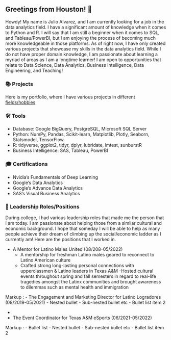 ## Greetings from Houston! 👋

Howdy! My name is Julio Alvarez, and I am currently looking for a job in the data analytics field. I have a significant amount of knowledge when it comes to Python and R. I will say that I am still a beginner when it comes to SQL, and Tableau/PowerBI, but I am enjoying the process of becoming much more knowledgeable in those platforms. As of right now, I have only created various projects that showcase my skills in the data analytics field. While I do not have proper domain knowledge, I am passionate about learning a myriad of areas as I am a longtime learner! I am open to opportunities that relate to Data Science, Data Analytics, Business Intelligence, Data Engineering, and Teaching!

### 📚 Projects

Here is my portfolio, where I have various projects in different [fields/hobbies](https://github.com/July-to-me/Portfolio) 

### 🛠️ Tools

- Database: Google BigQuery, PostgreSQL, Microsoft SQL Server
- Python: NumPy, Pandas, Scikit-learn, Matplotlib, Plotly, Seaborn, Statsmodel, TensorFlow
- R: tidyverse, ggplot2, tidyr, dplyr, lubridate, lmtest, sunburstR
- Business Intelligence: SAS, Tableau, PowerBI


### 🎓 Certifications

- Nvidia’s Fundamentals of Deep Learning
- Google’s Data Analytics 
- Google’s Advance Data Analytics
- SAS’s Visual Business Analytics

### 🏫 Leadership Roles/Positions

During college, I had various leadership roles that made me the person that I am today. I am passionate about helping those from a similar cultural and economic background. I hope that someday I will be able to help as many people achieve their dream of climbing up the social/economic ladder as I currently am! Here are the positions that I worked in.

- A Mentor for Latino Males United (08/208-05/2022)
  - A mentorship for freshman Latino males geared to reconnect to Latinx American culture
  - Crafted strong long-lasting personal connections with upperclassmen & Latino leaders in Texas A&M
  -Hosted cultural events throughout spring and fall semesters in regard to real-life tragedies amongst the Latinx communities and brought awareness to dilemmas such as mental health and immigration

 Markup : - The Engagement and Marketing Director for Latino Logradores (08/2019-05/2021)
              - Nested bullet
                  - Sub-nested bullet etc
          - Bullet list item 2 



- 
- The Event Coordinator for Texas A&M eSports (06/2021-05/2022)



 Markup : - Bullet list
              - Nested bullet
                  - Sub-nested bullet etc
          - Bullet list item 2 

